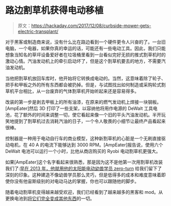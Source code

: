 # 路边割草机获得电动移植

> 原文：<https://hackaday.com/2017/12/08/curbside-mower-gets-electric-transplant/>

对于黑客或制造商来说，没有什么比在路边看到一个硬件更令人兴奋的了。一台旧电脑，一个电器，如果你真的幸运的话，可能还有一些电动工具。因此，我们只能想象当知名的草坪设备爱好者在垃圾桶里看到一台看似完好无损的推式割草机时的激动心情。汽油发动机上的牵引启动坏了，但是这个割草机要去的地方，不需要汽油发动机。

当他把割草机放回车库时，他开始将它转换成电动的。当然，这意味着除了轮子、把手和甲板之外的所有东西都会被扔掉。但是，与试图找出如何制造或采购轮式割草机平台相比，从一台废弃的气体割草机开始听起来还是容易得多。

改装的第一步是剥去甲板上的所有油漆，在原来的燃气发动机上焊接一块钢板。[AmpEater]然后 3D 打印了一些支架，以容纳他将用作电源的 DeWalt 工具电池，花了额外的时间来调整一切，使它看起来像一个旧的平头汽油发动机。半开玩笑地提到了割草机过去消耗汽油的日子，一个令人敬畏的小细节让最终产品看起来很棒。

控制器是一种用于电动自行车的商业模型，这种新割草机的心脏是一个无刷直接驱动电机，在 40 A 的电流下能够达到 3000 RPM。[AmpEater]报告说，使用六个 DeWalt 电池可以运行一个小时，比他从商店购买的 Ryobi 电动割草机更强大。

如果[AmpEater]这个名字看起来很熟悉，那是因为这不是他第一次用割草机改装我们了:[早在 2013 年，他就用他的太阳能电动幼兽学员 zero-turn](https://hackaday.com/2013/10/02/electrified-yard-equipment-hauls-grass/) 给我们留下了深刻的印象。这种建造不像幼兽学员那么灵巧，但是低得多的成本和难度意味着即使你没有他宙斯级别的对电动马达的掌握，你也可以跟随他的脚步。

随着电动割草机变得越来越受欢迎，我们已经看到了越来越多的黑客和 mod。从更换电池到[将它们完全变成其他东西](https://hackaday.com/2015/08/28/modified-mower-hacks-the-heavy-stuff/)的一切。